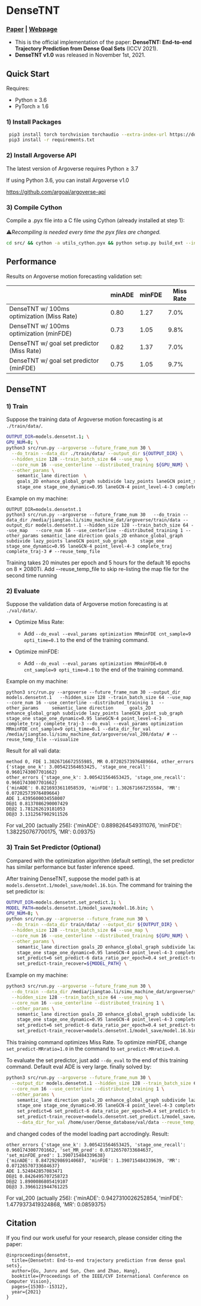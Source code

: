 # DenseTNT
### [Paper](https://arxiv.org/abs/2108.09640) | [Webpage](https://tsinghua-mars-lab.github.io/DenseTNT/)
- This is the official implementation of the paper: **DenseTNT: End-to-end Trajectory Prediction from Dense Goal Sets** (ICCV 2021).
- **DenseTNT v1.0** was released in November 1st, 2021.

## Quick Start

Requires:

* Python ≥ 3.6
* PyTorch ≥ 1.6

### 1) Install Packages

``` bash
 pip3 install torch torchvision torchaudio --extra-index-url https://download.pytorch.org/whl/cu113
 pip3 install -r requirements.txt
```

### 2) Install Argoverse API
The latest version of Argoverse requires Python ≥ 3.7

If using Python 3.6, you can install Argoverse v1.0 

https://github.com/argoai/argoverse-api

### 3) Compile Cython
Compile a .pyx file into a C file using Cython (already installed at step 1):


⚠️*Recompiling is needed every time the pyx files are changed.*
``` bash
cd src/ && cython -a utils_cython.pyx && python setup.py build_ext --inplace && cd ../
```

## Performance

Results on Argoverse motion forecasting validation set:

<table class="tg">
<thead>
  <tr>
    <th class="tg-0pky"></th>
    <th class="tg-c3ow">minADE</th>
    <th class="tg-c3ow">minFDE</th>
    <th class="tg-c3ow">Miss Rate</th>
  </tr>
</thead>
<tbody>
  <tr>
    <td class="tg-0pky">DenseTNT w/ 100ms optimization (Miss Rate)</td>
    <td class="tg-c3ow">0.80</td>
    <td class="tg-c3ow">1.27</td>
    <td class="tg-c3ow">7.0%</td>
  </tr>
  <tr>
    <td class="tg-0pky">DenseTNT w/ 100ms optimization (minFDE)</td>
    <td class="tg-c3ow">0.73</td>
    <td class="tg-c3ow">1.05</td>
    <td class="tg-c3ow">9.8%</td>
  </tr>
  <tr>
    <td class="tg-0pky">DenseTNT w/ goal set predictor (Miss Rate)</td>
    <td class="tg-c3ow">0.82</td>
    <td class="tg-c3ow">1.37</td>
    <td class="tg-c3ow">7.0%</td>
  </tr>
  <tr>
    <td class="tg-0pky">DenseTNT w/ goal set predictor (minFDE)</td>
    <td class="tg-c3ow">0.75</td>
    <td class="tg-c3ow">1.05</td>
    <td class="tg-c3ow">9.7%</td>
  </tr>
</tbody>
</table>

## DenseTNT

### 1) Train
Suppose the training data of Argoverse motion forecasting is at ```./train/data/```.
```bash
OUTPUT_DIR=models.densetnt.1; \
GPU_NUM=8; \
python3 src/run.py --argoverse --future_frame_num 30 \
  --do_train --data_dir ./train/data/ --output_dir ${OUTPUT_DIR} \
  --hidden_size 128 --train_batch_size 64 --use_map \
  --core_num 16 --use_centerline --distributed_training ${GPU_NUM} \
  --other_params \
    semantic_lane direction  \
    goals_2D enhance_global_graph subdivide lazy_points laneGCN point_sub_graph \
    stage_one stage_one_dynamic=0.95 laneGCN-4 point_level-4-3 complete_traj complete_traj-3
```
Example on my machine:
```
OUTPUT_DIR=models.densetnt.1
python3 src/run.py --argoverse --future_frame_num 30   --do_train --data_dir /media/jiangtao.li/simu_machine_dat/argoverse/train/data --output_dir models.densetnt.1 --hidden_size 128 --train_batch_size 64 --use_map   --core_num 16 --use_centerline --distributed_training 1 --other_params semantic_lane direction goals_2D enhance_global_graph subdivide lazy_points laneGCN point_sub_graph     stage_one stage_one_dynamic=0.95 laneGCN-4 point_level-4-3 complete_traj complete_traj-3 # --reuse_temp_file
```
Training takes 20 minutes per epoch and 5 hours for the default 16 epochs on 8 × 2080Ti. 
Add --reuse_temp_file  to skip re-listing the map file for the second time running

### 2) Evaluate
Suppose the validation data of Argoverse motion forecasting is at ```./val/data/```.

* Optimize Miss Rate:
  - Add ```--do_eval --eval_params optimization MRminFDE cnt_sample=9 opti_time=0.1``` to the end of the training command.

* Optimize minFDE: 
  - Add ```--do_eval --eval_params optimization MRminFDE=0.0 cnt_sample=9 opti_time=0.1``` to the end of the training command.

Example on my machine:
```
python3 src/run.py --argoverse --future_frame_num 30 --output_dir models.densetnt.1   --hidden_size 128 --train_batch_size 64 --use_map   --core_num 16 --use_centerline --distributed_training 1  --other_params     semantic_lane direction      goals_2D enhance_global_graph subdivide lazy_points laneGCN point_sub_graph     stage_one stage_one_dynamic=0.95 laneGCN-4 point_level-4-3 complete_traj complete_traj-3 --do_eval --eval_params optimization MRminFDE cnt_sample=9 opti_time=0.1 --data_dir_for_val /media/jiangtao.li/simu_machine_dat/argoverse/val_200/data/ # --reuse_temp_file --visualize
```
Result for all vali data:
```
method 0, FDE 1.3026716672555985, MR 0.07202573976489664, other_errors {'stage_one_k': 3.005421564653425, 'stage_one_recall': 0.9601743007701662}
other_errors {'stage_one_k': 3.005421564653425, 'stage_one_recall': 0.9601743007701662}
{'minADE': 0.8216933611058539, 'minFDE': 1.302671667255584, 'MR': 0.07202573976489664}
ADE 1.4395600034558007
DE@1 0.8137086290007429
DE@2 1.781262619181053
DE@3 3.1312567902911526
```
For val_200 (actually 256): {'minADE': 0.8898264549311076, 'minFDE': 1.382250767700175, 'MR': 0.09375}

### 3) Train Set Predictor (Optional)
Compared with the optimization algorithm (default setting), the set predictor has similar performance but faster inference speed.

After training DenseTNT, suppose the model path is at ```models.densetnt.1/model_save/model.16.bin```. The command for training the set predictor is:
```bash
OUTPUT_DIR=models.densetnt.set_predict.1; \
MODEL_PATH=models.densetnt.1/model_save/model.16.bin; \
GPU_NUM=8; \
python src/run.py --argoverse --future_frame_num 30 \
  --do_train --data_dir train/data/ --output_dir ${OUTPUT_DIR} \
  --hidden_size 128 --train_batch_size 64 --use_map \
  --core_num 16 --use_centerline --distributed_training ${GPU_NUM} \
  --other_params \
    semantic_lane direction goals_2D enhance_global_graph subdivide lazy_points laneGCN point_sub_graph \
    stage_one stage_one_dynamic=0.95 laneGCN-4 point_level-4-3 complete_traj \
    set_predict=6 set_predict-6 data_ratio_per_epoch=0.4 set_predict-topk=0 set_predict-one_encoder set_predict-MRratio=1.0 \
    set_predict-train_recover=${MODEL_PATH} \
```
Example on my machine:
```bash
python3 src/run.py --argoverse --future_frame_num 30 \
  --do_train --data_dir /media/jiangtao.li/simu_machine_dat/argoverse/train/data/ --output_dir models.densetnt.set_predict.1 \
  --hidden_size 128 --train_batch_size 64 --use_map \
  --core_num 16 --use_centerline --distributed_training 1 \
  --other_params \
    semantic_lane direction goals_2D enhance_global_graph subdivide lazy_points laneGCN point_sub_graph \
    stage_one stage_one_dynamic=0.95 laneGCN-4 point_level-4-3 complete_traj \
    set_predict=6 set_predict-6 data_ratio_per_epoch=0.4 set_predict-topk=0 set_predict-one_encoder set_predict-MRratio=1.0 \
    set_predict-train_recover=models.densetnt.1/model_save/model.16.bin  # --reuse_temp_file
```

This training command optimizes Miss Rate. To optimize minFDE, change ```set_predict-MRratio=1.0``` in the command to ```set_predict-MRratio=0.0```.

To evaluate the set predictor, just add ```--do_eval``` to the end of this training command.
Default eval ADE is very large. finally solved by:
```bash
python3 src/run.py --argoverse --future_frame_num 30 \
  --output_dir models.densetnt.1 --hidden_size 128 --train_batch_size 64 --use_map \
  --core_num 16 --use_centerline --distributed_training 1 \
  --other_params \
    semantic_lane direction goals_2D enhance_global_graph subdivide lazy_points laneGCN point_sub_graph \
    stage_one stage_one_dynamic=0.95 laneGCN-4 point_level-4-3 complete_traj \
    set_predict=6 set_predict-6 data_ratio_per_epoch=0.4 set_predict-topk=0 set_predict-one_encoder set_predict-MRratio=1.0 \
    set_predict-train_recover=models.densetnt.set_predict.1/model_save/model.16.bin --do_eval \
    --data_dir_for_val /home/user/Dense_database/val/data --reuse_temp_file # --visualize
```
and changed codes of the model loading part accrodingly. Result:
```
other_errors {'stage_one_k': 3.005421564653425, 'stage_one_recall': 0.9601743007701662, 'set_MR_pred': 0.07126570733684637, 'set_minFDE_pred': 1.390715484339638}
{'minADE': 0.8472929869140687, 'minFDE': 1.390715484339639, 'MR': 0.07126570733684637}
ADE 1.524842857083471
DE@1 0.8426495707258723
DE@2 1.8900086805419107
DE@3 3.3966121944761225
```
For val_200 (actually 256): {'minADE': 0.9427310026252854, 'minFDE': 1.4779373419324868, 'MR': 0.0859375}

## Citation
If you find our work useful for your research, please consider citing the paper:
```
@inproceedings{densetnt,
  title={Densetnt: End-to-end trajectory prediction from dense goal sets},
  author={Gu, Junru and Sun, Chen and Zhao, Hang},
  booktitle={Proceedings of the IEEE/CVF International Conference on Computer Vision},
  pages={15303--15312},
  year={2021}
}
```